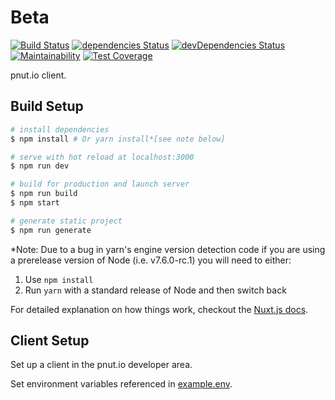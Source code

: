 # Beta

[![Build Status](https://travis-ci.com/sunya9/beta.svg?branch=master)](https://travis-ci.com/sunya9/beta)
[![dependencies Status](https://david-dm.org/sunya9/beta/status.svg)](https://david-dm.org/sunya9/beta)
[![devDependencies Status](https://david-dm.org/sunya9/beta/dev-status.svg)](https://david-dm.org/sunya9/beta?type=dev)
[![Maintainability](https://api.codeclimate.com/v1/badges/fdb75749d11567b69c97/maintainability)](https://codeclimate.com/github/sunya9/beta/maintainability)
[![Test Coverage](https://api.codeclimate.com/v1/badges/fdb75749d11567b69c97/test_coverage)](https://codeclimate.com/github/sunya9/beta/test_coverage)

pnut.io client.

## Build Setup

``` bash
# install dependencies
$ npm install # Or yarn install*[see note below]

# serve with hot reload at localhost:3000
$ npm run dev

# build for production and launch server
$ npm run build
$ npm start

# generate static project
$ npm run generate
```

*Note: Due to a bug in yarn's engine version detection code if you are
using a prerelease version of Node (i.e. v7.6.0-rc.1) you will need to either:
  1. Use `npm install`
  2. Run `yarn` with a standard release of Node and then switch back

For detailed explanation on how things work, checkout the [Nuxt.js docs](https://github.com/nuxt/nuxt.js).


## Client Setup

Set up a client in the pnut.io developer area.

Set environment variables referenced in [example.env](example.env).
